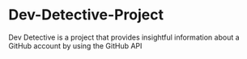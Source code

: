 # Dev-Detective-Project
Dev Detective is a project that provides insightful information about a GitHub account by using the GitHub API
